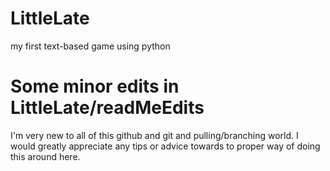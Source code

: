 # LittleLate
my first text-based game using python

# Some minor edits in LittleLate/readMeEdits
I'm very new to all of this github and git and pulling/branching world. I would greatly appreciate any tips or advice
towards to proper way of doing this around here. 
